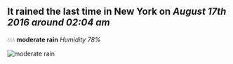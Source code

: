 ## It rained the last time in New York on *August 17th 2016 around 02:04 am*
💧💧💧  **moderate rain** *Humidity 78%*

![moderate rain](http://openweathermap.org/img/w/10n.png)
